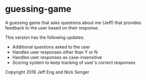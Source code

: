 # guessing-game
A guessing game that asks questions about me (Jeff) that provides feedback to the user based on their response.

This version has the following updates:
* Additional questions asked to the user
* Handles user responses other than Y or N
* Handles user responses as case-insensitive
* Scoring system to keep tracking of user's correct responses

Copyright 2016 Jeff Eng and Nick Senger
